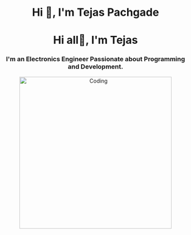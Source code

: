 <h1 align="center">Hi 👋, I'm Tejas Pachgade</h1>
<h1 align="center">Hi all👋, I'm Tejas</h1>
<h3 align="center">I'm an Electronics Engineer Passionate about Programming and Development.</h3>
<div g align="center">
<img align="center" alt="Coding" width=400 src="http://neodigitech.com/front-end/assets/vb_dotnet/vb-dotnet1.png">
